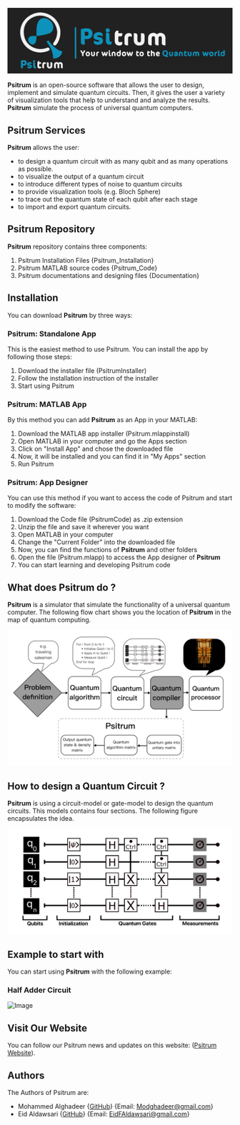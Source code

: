 ![Image](Documentation/Psitrum_Header.jpeg)


**Psitrum** is an open-source software that allows the user to design, implement and simulate quantum circuits. Then, it gives the user a variety of visualization tools that help to understand and analyze the results. **Psitrum** simulate the process of universal quantum computers. 


## Psitrum Services
**Psitrum** allows the user:
- to design a quantum circuit with as many qubit and as many operations as possible.
- to visualize the output of a quantum circuit
- to introduce different types of noise to quantum circuits
- to provide visualization tools (e.g. Bloch Sphere)
- to trace out the quantum state of each qubit after each stage
- to import and export quantum circuits.

## Psitrum Repository

**Psitrum** repository contains three components:
1. Psitrum Installation Files {Psitrum_Installation}
2. Psitrum MATLAB source codes {Psitrum_Code}
3. Psitrum documentations and designing files {Documentation}

## Installation
You can download **Psitrum** by three ways:
### Psitrum: Standalone App
This is the easiest method to use Psitrum. You can install the app by following those steps:
1. Download the installer file (PsitrumInstaller)
2. Follow the installation instruction of the installer
3. Start using Psitrum

### **Psitrum**: MATLAB App
By this method you can add **Psitrum** as an App in your MATLAB:
1. Download the MATLAB app installer (Psitrum.mlappinstall)
2. Open MATLAB in your computer and go the Apps section
3. Click on "Install App" and chose the downloaded file
4. Now, it will be installed and you can find it in "My Apps" section
5. Run Psitrum

### Psitrum: App Designer
You can use this method if you want to access the code of Psitrum and start to modify the software:
1. Download the Code file (PsitrumCode) as .zip extension
2. Unzip the file and save it wherever you want
3. Open MATLAB in your computer
4. Change the "Current Folder" into the downloaded file
5. Now, you can find the functions of **Psitrum** and other folders 
6. Open the file (Psitrum.mlapp) to access the App designer of **Psitrum**
7. You can start learning and developing Psitrum code

## What does Psitrum do ?
**Psitrum** is a simulator that simulate the functionality of a universal quantum computer. The following flow chart shows you the location of **Psitrum** in the map of quantum computing.

![Image](Documentation/Quantumsimulatorflowchart.jpeg)

## How to design a Quantum Circuit ?
**Psitrum** is using a circuit-model or gate-model to design the quantum circuits. This models contains four sections. 
The following figure encapsulates the idea.

![Image](Documentation/Circuitmodelexample.jpeg)

## Example to start with
You can start using **Psitrum** with the following example:

### Half Adder Circuit
![Image](Documentation/HalfAdder.jpeg)

## Visit Our Website

You can follow our Psitrum news and updates on this website: ([Psitrum Website](https://github.com/MoGhadeer/Psitrum.git)).

## Authors

The Authors of Psitrum are:
- Mohammed Alghadeer {[GitHub](https://github.com/MoGhadeer)} {Email: Modghadeer@gmail.com}
- Eid Aldawsari {[GitHub](https://github.com/EidFAldawsari)} {Email: EidFAldawsari@gmail.com}
